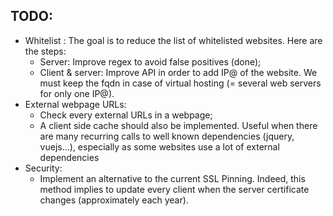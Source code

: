 ## TODO:

- Whitelist : The goal is to reduce the list of whitelisted websites. Here are the steps:
  - Server: Improve regex to avoid false positives (done);
  - Client & server: Improve API in order to add IP@ of the website. We must keep the fqdn in case of virtual hosting (= several web servers for only one IP@).
- External webpage URLs:
  - Check every external URLs in a webpage;
  - A client side cache should also be implemented. Useful when there are many recurring calls to well known dependencies (jquery, vuejs...), especially as some websites use a lot of external dependencies
- Security:
  - Implement an alternative to the current SSL Pinning. Indeed, this method implies to update every client when the server certificate changes (approximately each year).
